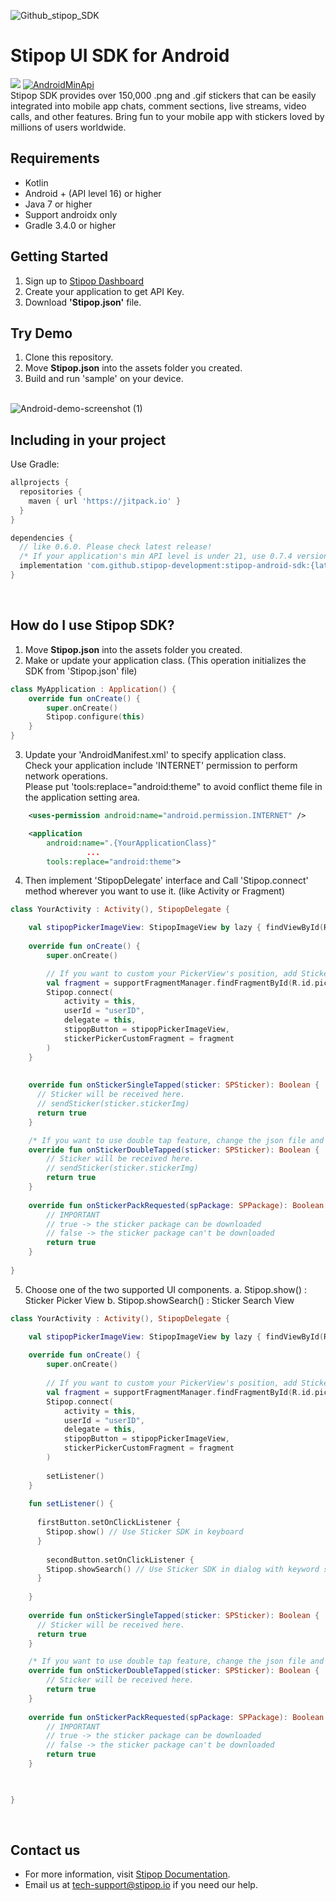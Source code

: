 ![Github_stipop_SDK](https://user-images.githubusercontent.com/42525347/145160731-acbe1005-48f5-4c9e-93b7-8ce2c7d6dcb8.png)

<h1>Stipop UI SDK for Android</h1>

[![](https://jitpack.io/v/stipop-development/stipop-android-sdk.svg)](https://jitpack.io/#stipop-development/stipop-android-sdk)
<a href="https://android-arsenal.com/api?level=16"><img alt="AndroidMinApi" src="https://img.shields.io/badge/API-16%2B-brightgreen.svg?style=flat"/></a></br>
Stipop SDK provides over 150,000 .png and .gif stickers that can be easily integrated into mobile app chats, comment sections, live streams, video calls, and other features. Bring fun to your mobile app with stickers loved by millions of users worldwide.

Requirements
-------------------
- Kotlin
- Android + (API level 16) or higher
- Java 7 or higher
- Support androidx only
- Gradle 3.4.0 or higher

Getting Started
--------
1. Sign up to <a href="https://dashboard.stipop.io/" target="_blank">Stipop Dashboard</a>
2. Create your application to get API Key.
3. Download **'Stipop.json'** file.

Try Demo
--------
1. Clone this repository.<br/>
2. Move **Stipop.json** into the assets folder you created. 
3. Build and run 'sample' on your device.<br/><br/>

<p align="center">
      
![Android-demo-screenshot (1)](https://user-images.githubusercontent.com/42525347/139039328-e02059dc-11fd-416f-9135-1d124ef782b7.png)
      
</p>

Including in your project
--------
Use Gradle:

```gradle
allprojects {
  repositories {
    maven { url 'https://jitpack.io' }
  }
}

dependencies {
  // like 0.6.0. Please check latest release!
  /* If your application's min API level is under 21, use 0.7.4 version. */
  implementation 'com.github.stipop-development:stipop-android-sdk:{latest_version}' 
}
```
<br/>

How do I use Stipop SDK?
-------------------

1. Move **Stipop.json** into the assets folder you created. 
2. Make or update your application class. (This operation initializes the SDK from 'Stipop.json' file)
```kotlin
class MyApplication : Application() {
    override fun onCreate() {
        super.onCreate()
        Stipop.configure(this)
    }
}
```
3. Update your 'AndroidManifest.xml' to specify application class.<br>
   Check your application include 'INTERNET' permission to perform network operations.<br>
   Please put 'tools:replace="android:theme" to avoid conflict theme file in the application setting area.

```xml
    <uses-permission android:name="android.permission.INTERNET" />

    <application
        android:name=".{YourApplicationClass}"
                 ...
        tools:replace="android:theme">
```
4. Then implement 'StipopDelegate' interface and Call 'Stipop.connect' method wherever you want to use it. (like Activity or Fragment)
```kotlin
class YourActivity : Activity(), StipopDelegate {

    val stipopPickerImageView: StipopImageView by lazy { findViewById(R.id.stickerPickerImageView) }
    
    override fun onCreate() {
        super.onCreate()

        // If you want to custom your PickerView's position, add StickerPickerCustomFragment. or not, set stickerPickerCustomFragment to null.
        val fragment = supportFragmentManager.findFragmentById(R.id.picker_view_fragment) as StickerPickerCustomFragment
        Stipop.connect(
            activity = this, 
            userId = "userID", 
            delegate = this, 
            stipopButton = stipopPickerImageView, 
            stickerPickerCustomFragment = fragment
        )
    }
    
    
    override fun onStickerSingleTapped(sticker: SPSticker): Boolean {
      // Sticker will be received here.
      // sendSticker(sticker.stickerImg)
      return true
    }

    /* If you want to use double tap feature, change the json file and implement this function. */
    override fun onStickerDoubleTapped(sticker: SPSticker): Boolean {
        // Sticker will be received here.
        // sendSticker(sticker.stickerImg)
        return true
    }
    
    override fun onStickerPackRequested(spPackage: SPPackage): Boolean {
        // IMPORTANT
        // true -> the sticker package can be downloaded
        // false -> the sticker package can't be downloaded
        return true
    }
    
}
```

5. Choose one of the two supported UI components.
      a. Stipop.show() : Sticker Picker View
      b. Stipop.showSearch() : Sticker Search View
   
```kotlin
class YourActivity : Activity(), StipopDelegate {

    val stipopPickerImageView: StipopImageView by lazy { findViewById(R.id.stickerPickerImageView) }
        
    override fun onCreate() {
        super.onCreate()
              
        // If you want to custom your PickerView's position, add StickerPickerCustomFragment. or not, set stickerPickerCustomFragment to null.
        val fragment = supportFragmentManager.findFragmentById(R.id.picker_view_fragment) as StickerPickerCustomFragment
        Stipop.connect(
            activity = this, 
            userId = "userID", 
            delegate = this, 
            stipopButton = stipopPickerImageView, 
            stickerPickerCustomFragment = fragment
        )
        
        setListener()
    }
    
    fun setListener() {
    
      firstButton.setOnClickListener {
        Stipop.show() // Use Sticker SDK in keyboard
      }
      
        secondButton.setOnClickListener {
        Stipop.showSearch() // Use Sticker SDK in dialog with keyword search
      }
      
    }
    
    override fun onStickerSingleTapped(sticker: SPSticker): Boolean {
      // Sticker will be received here.
      return true
    }

    /* If you want to use double tap feature, change the json file and implement this function. */
    override fun onStickerDoubleTapped(sticker: SPSticker): Boolean {
        // Sticker will be received here.
        return true
    }
    
    override fun onStickerPackRequested(spPackage: SPPackage): Boolean {
        // IMPORTANT
        // true -> the sticker package can be downloaded
        // false -> the sticker package can't be downloaded
        return true
    }

 

}
```
<br/>

## Contact us

- For more information, visit [Stipop Documentation][1].
- Email us at tech-support@stipop.io if you need our help.

[1]: https://docs.stipop.io/en/sdk/android/get-started/before-you-begin
